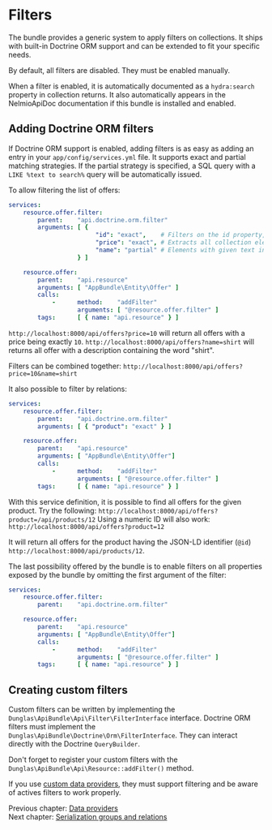 # Filters

The bundle provides a generic system to apply filters on collections. It ships with built-in Doctrine ORM support
and can be extended to fit your specific needs.

By default, all filters are disabled. They must be enabled manually.

When a filter is enabled, it is automatically documented as a `hydra:search` property in collection returns. It also automatically
appears in the NelmioApiDoc documentation if this bundle is installed and enabled.

## Adding Doctrine ORM filters

If Doctrine ORM support is enabled, adding filters is as easy as adding an entry in your `app/config/services.yml` file.
It supports exact and partial matching strategies. If the partial strategy is specified, a SQL query with a `LIKE %text to search%`
query will be automatically issued.

To allow filtering the list of offers:

```yaml
services:
    resource.offer.filter:
        parent:    "api.doctrine.orm.filter"
        arguments: [ {
                        "id": "exact",    # Filters on the id property, allow both numeric values and IRIs
                        "price": "exact", # Extracts all collection elements with the exact given price
                        "name": "partial" # Elements with given text in their name
                   } ]

    resource.offer:
        parent:    "api.resource"
        arguments: [ "AppBundle\Entity\Offer" ]
        calls:
            -      method:    "addFilter"
                   arguments: [ "@resource.offer.filter" ]
        tags:      [ { name: "api.resource" } ]
```

`http://localhost:8000/api/offers?price=10` will return all offers with a price being exactly `10`.
`http://localhost:8000/api/offers?name=shirt` will returns all offer with a description containing the word "shirt".

Filters can be combined together: `http://localhost:8000/api/offers?price=10&name=shirt`

It also possible to filter by relations:

```yaml
services:
    resource.offer.filter:
        parent:    "api.doctrine.orm.filter"
        arguments: [ { "product": "exact" } ]

    resource.offer:
        parent:    "api.resource"
        arguments: [ "AppBundle\Entity\Offer"] 
        calls:
            -      method:    "addFilter"
                   arguments: [ "@resource.offer.filter" ]
        tags:      [ { name: "api.resource" } ]
```

With this service definition, it is possible to find all offers for the given product.
Try the following: `http://localhost:8000/api/offers?product=/api/products/12`
Using a numeric ID will also work: `http://localhost:8000/api/offers?product=12`

It will return all offers for the product having the JSON-LD identifier (`@id`) `http://localhost:8000/api/products/12`.

The last possibility offered by the bundle is to enable filters on all properties exposed by the bundle by omitting the
first argument of the filter:

```yaml
services:
    resource.offer.filter:
        parent:    "api.doctrine.orm.filter"

    resource.offer:
        parent:    "api.resource"
        arguments: [ "AppBundle\Entity\Offer"] 
        calls:
            -      method:    "addFilter"
                   arguments: [ "@resource.offer.filter" ]
        tags:      [ { name: "api.resource" } ]
```

## Creating custom filters

Custom filters can be written by implementing the `Dunglas\ApiBundle\Api\Filter\FilterInterface` interface.
Doctrine ORM filters must implement the `Dunglas\ApiBundle\Doctrine\Orm\FilterInterface`. They can interact directly
with the Doctrine `QueryBuilder`.

Don't forget to register your custom filters with the `Dunglas\ApiBundle\Api\Resource::addFilter()` method.

If you use [custom data providers](data-providers.yml), they must support filtering and be aware of actives filters to
work properly.

Previous chapter: [Data providers](data-providers.md)<br />
Next chapter: [Serialization groups and relations](serialization-groups-and-relations.md)
